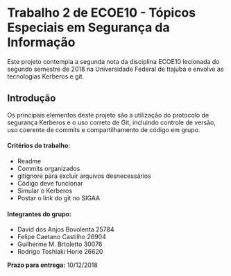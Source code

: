 # Trabalho 2 de ECOE10 - Tópicos Especiais em Segurança da Informação 

Este projeto contempla a segunda nota da disciplina ECOE10 lecionada do segundo semestre de 2018 na Universidade Federal de Itajubá e envolve as tecnologias Kerberos e git.

## Introdução

Os principais elementos deste projeto são a utilização do protocolo de segurança Kerberos e o uso correto de Git, incluindo controle de versão, uso coerente de commits e compartilhamento de código em grupo.

#### Critérios do trabalho:
* Readme
* Commits organizados
* gitignore para excluir arquivos desnecessários
* Código deve funcionar
* Simular o Kerberos
* Postar o link do git no SIGAA

#### Integrantes do grupo:
* David dos Anjos Bovolenta  25784   
* Felipe Caetano Castilho    26904
* Guilherme M. Brtoletto     30076
* Rodrigo Toshiaki Horie     26620

**Prazo para entrega:** 10/12/2018
